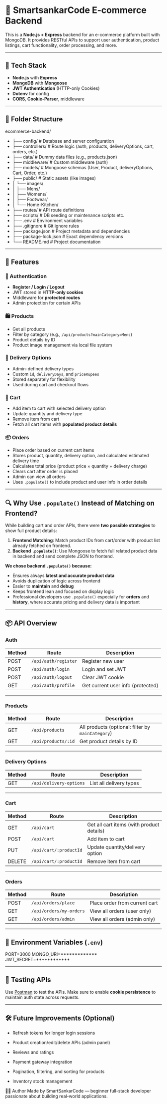 # 🛒 SmartsankarCode E-commerce Backend

This is a **Node.js + Express** backend for an e-commerce platform built with MongoDB. It provides RESTful APIs to support user authentication, product listings, cart functionality, order processing, and more.

---

## 🔧 Tech Stack

- **Node.js** with **Express**
- **MongoDB** with **Mongoose**
- **JWT Authentication** (HTTP-only Cookies)
- **Dotenv** for config
- **CORS**, **Cookie-Parser**, middleware

---

## 📁 Folder Structure
ecommerce-backend/
- ├── config/             # Database and server configuration
- ├── controllers/        # Route logic (auth, products, deliveryOptions, cart, orders, etc.)
- ├── data/               # Dummy data files (e.g., products.json)
- ├── middleware/         # Custom middleware (auth)
- ├── models/             # Mongoose schemas (User, Product, deliveryOptions, Cart, Order, etc.)
- ├── public/             # Static assets (like images)
- │   └── images/
- │       ├── Mens/
- │       ├── Womens/
- │       ├── Footwear/
- │       └── Home-Kitchen/
- ├── routes/             # API route definitions
- ├── scripts/            # DB seeding or maintenance scripts etc.
- ├── .env                # Environment variables
- ├── .gitignore          # Git ignore rules
- ├── package.json        # Project metadata and dependencies
- ├── package-lock.json   # Exact dependency versions
- └── README.md           # Project documentation


---

## 🚀 Features

### 🔐 Authentication

- **Register / Login / Logout**
- JWT stored in **HTTP-only cookies**
- Middleware for **protected routes**
- Admin protection for certain APIs

### 🛍️ Products

- Get all products
- Filter by category (e.g., `/api/products?mainCategory=Mens`)
- Product details by ID
- Product image management via local file system

### 🚚 Delivery Options

- Admin-defined delivery types 
- Custom `id`, `deliveryDays`, and `priceRupees`
- Stored separately for flexibility
- Used during cart and checkout flows

### 🛒 Cart

- Add item to cart with selected delivery option
- Update quantity and delivery type
- Remove item from cart
- Fetch all cart items with **populated product details**

### 📦 Orders

- Place order based on current cart items
- Stores product, quantity, delivery option, and calculated estimated delivery time
- Calculates total price (product price × quantity + delivery charge)
- Clears cart after order is placed
- Admin can view all orders
- Uses `.populate()` to include product and user info in order details

---

## 🔍 Why Use `.populate()` Instead of Matching on Frontend?

While building cart and order APIs, there were **two possible strategies** to show full product details:

1. **Frontend Matching**: Match product IDs from cart/order with product list already fetched on frontend.
2. **Backend `.populate()`**: Use Mongoose to fetch full related product data in backend and send complete JSON to frontend.

**We chose backend `.populate()` because:**

- Ensures always **latest and accurate product data**
- Avoids duplication of logic across frontend
- Easier to **maintain** and **debug**
- Keeps frontend lean and focused on display logic
- Professional developers use `.populate()` especially for **orders** and **history**, where accurate pricing and delivery data is important

---

## 📦 API Overview

### Auth

| Method | Route | Description |
|--------|-------|-------------|
| POST | `/api/auth/register` | Register new user |
| POST | `/api/auth/login` | Login and set JWT |
| POST | `/api/auth/logout` | Clear JWT cookie |
| GET  | `/api/auth/profile` | Get current user info (protected) |

---

### Products

| Method | Route | Description |
|--------|-------|-------------|
| GET | `/api/products` | All products (optional: filter by `mainCategory`) |
| GET | `/api/products/:id` | Get product details by ID |

---

### Delivery Options

| Method | Route | Description |
|--------|-------|-------------|
| GET | `/api/delivery-options` | List all delivery types |

---

### Cart

| Method | Route | Description |
|--------|-------|-------------|
| GET | `/api/cart` | Get all cart items (with product details) |
| POST | `/api/cart` | Add item to cart |
| PUT | `/api/cart/:productId` | Update quantity/delivery option |
| DELETE | `/api/cart/:productId` | Remove item from cart |

---

### Orders

| Method | Route | Description |
|--------|-------|-------------|
| POST | `/api/orders/place` | Place order from current cart |
| GET | `/api/orders/my-orders` | View all orders (user only) |
| GET | `/api/orders/admin` | View all orders (admin only) |

---

## 🔑 Environment Variables (`.env`)
PORT=3000
MONGO_URI=*************
JWT_SECRET=************


---

## 🧪 Testing APIs

Use [Postman](https://www.postman.com/) to test the APIs. Make sure to enable **cookie persistence** to maintain auth state across requests.

---

## 🛠️ Future Improvements (Optional)
- Refresh tokens for longer login sessions

- Product creation/edit/delete APIs (admin panel)

- Reviews and ratings

- Payment gateway integration

- Pagination, filtering, and sorting for products

- Inventory stock management

👨‍💻 Author
Made by SmartSankarCode — beginner full-stack developer passionate about building real-world applications.